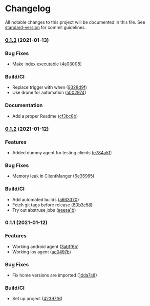 # Changelog

All notable changes to this project will be documented in this file. See [standard-version](https://github.com/conventional-changelog/standard-version) for commit guidelines.

### [0.1.3](https://github.com/gergof/automated-screenshots/compare/v0.1.2...v0.1.3) (2021-01-13)


### Bug Fixes

* Make index executable ([4a03008](https://github.com/gergof/automated-screenshots/commit/4a030088c82c227c5f3f5f6ce8bec824c6d18837))


### Build/CI

* Replace trigger with when ([9328d9f](https://github.com/gergof/automated-screenshots/commit/9328d9fcb83e71937f4ed4fad84d7ef1f7eafb15))
* Use drone for automation ([a002974](https://github.com/gergof/automated-screenshots/commit/a002974ddf04c7f22967a6219f02cfd6be584e2d))


### Documentation

* Add a proper Readme ([cf3bc8b](https://github.com/gergof/automated-screenshots/commit/cf3bc8b87ee7f8f2f16c7d61ab7f210fe417f786))

### [0.1.2](https://github.com/gergof/automated-screenshots/compare/v0.1.1...v0.1.2) (2021-01-12)


### Features

* Added dummy agent for testing clients ([e784a51](https://github.com/gergof/automated-screenshots/commit/e784a511d996663113a47b2b9f233bbf7ddb09ae))


### Bug Fixes

* Memory leak in ClientManger ([6e36965](https://github.com/gergof/automated-screenshots/commit/6e3696572c19c2dfdf379804b92cda1160594c8b))


### Build/CI

* Add automated builds ([a663370](https://github.com/gergof/automated-screenshots/commit/a66337048e1cf8c8dc98401c188e4e3c99d5acc8))
* Fetch git tags before release ([80b3c58](https://github.com/gergof/automated-screenshots/commit/80b3c58cc49e6710569fad4b7b921672095ae532))
* Try out abstruse jobs ([aeeaa1b](https://github.com/gergof/automated-screenshots/commit/aeeaa1b986f442e43e64efd359f5e5369b4af0e8))

### 0.1.1 (2021-01-12)


### Features

* Working android agent ([3ab1f6b](https://github.com/gergof/automated-screenshots/commit/3ab1f6b3bae8f2dbf98a4f518cf478094efa9b8b))
* Working ios agent ([ac0497b](https://github.com/gergof/automated-screenshots/commit/ac0497b6aa236f194d7ed14a237173235ec35797))


### Bug Fixes

* Fix home versions are imported ([1dda7a8](https://github.com/gergof/automated-screenshots/commit/1dda7a8a5c840026d21f1af9f1be24762ed87d4a))


### Build/CI

* Set up project ([42397f6](https://github.com/gergof/automated-screenshots/commit/42397f6f6957ab88e05c88a438a329e99deb9320))
